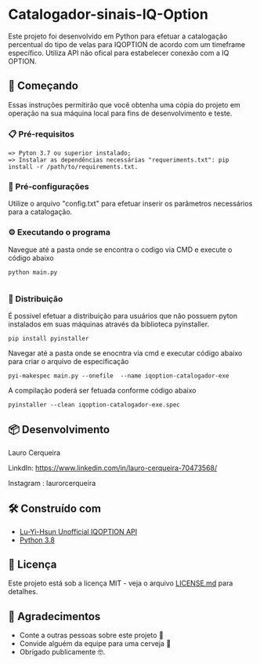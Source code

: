 # Catalogador-sinais-IQ-Option

Este projeto foi desenvolvido em Python para efetuar a catalogação percentual do tipo de velas para IQOPTION de acordo com um timeframe específico. Utiliza API não ofical para estabelecer conexão com a IQ OPTION.

## 🚀 Começando

Essas instruções permitirão que você obtenha uma cópia do projeto em operação na sua máquina local para fins de desenvolvimento e teste.

### 📋 Pré-requisitos

```
=> Pyton 3.7 ou superior instalado;
=> Instalar as dependências necessárias "requeriments.txt": pip install -r /path/to/requirements.txt.
```

### 🔧 Pré-configurações

Utilize o arquivo "config.txt" para efetuar inserir os parâmetros necessários para a catalogação.

### ⚙️ Executando o programa

Navegue até a pasta onde se encontra o codigo via CMD e execute o código abaixo 

```
python main.py
 
```

### 📨 Distribuição

É possivel efetuar a distribuição para usuários que não possuem pyton instalados em suas máquinas através da biblioteca pyinstaller. 

```
pip install pyinstaller 

```

Navegar até a pasta onde se enocntra via cmd e executar código abaixo para criar o arquivo de especificação 

```
pyi-makespec main.py --onefile  --name iqoption-catalogador-exe

```

A compilação poderá ser fetuada conforme código abaixo

```
pyinstaller --clean iqoption-catalogador-exe.spec

```

## 📦 Desenvolvimento

Lauro Cerqueira

LinkdIn: https://www.linkedin.com/in/lauro-cerqueira-70473568/

Instagram : laurorcerqueira

## 🛠️ Construído com

* [Lu-Yi-Hsun Unofficial IQOPTION API](https://github.com/Lu-Yi-Hsun/iqoptionapi)
* [Python 3.8](https://www.python.org/downloads/release/python-380/)

## 📄 Licença

Este projeto está sob a licença MIT - veja o arquivo [LICENSE.md](https://github.com/usuario/projeto/licenca) para detalhes.

## 🎁 Agradecimentos

* Conte a outras pessoas sobre este projeto 📢
* Convide alguém da equipe para uma cerveja 🍺 
* Obrigado publicamente 🤓.


